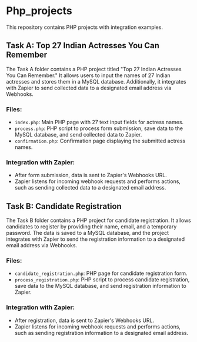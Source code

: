 # Php_projects

This repository contains PHP projects with integration examples.

## Task A: Top 27 Indian Actresses You Can Remember

The Task A folder contains a PHP project titled "Top 27 Indian Actresses You Can Remember." It allows users to input the names of 27 Indian actresses and stores them in a MySQL database. Additionally, it integrates with Zapier to send collected data to a designated email address via Webhooks.

### Files:
- `index.php`: Main PHP page with 27 text input fields for actress names.
- `process.php`: PHP script to process form submission, save data to the MySQL database, and send collected data to Zapier.
- `confirmation.php`: Confirmation page displaying the submitted actress names.

### Integration with Zapier:
- After form submission, data is sent to Zapier's Webhooks URL.
- Zapier listens for incoming webhook requests and performs actions, such as sending collected data to a designated email address.

## Task B: Candidate Registration

The Task B folder contains a PHP project for candidate registration. It allows candidates to register by providing their name, email, and a temporary password. The data is saved to a MySQL database, and the project integrates with Zapier to send the registration information to a designated email address via Webhooks.

### Files:
- `candidate_registration.php`: PHP page for candidate registration form.
- `process_registration.php`: PHP script to process candidate registration, save data to the MySQL database, and send registration information to Zapier.

### Integration with Zapier:
- After registration, data is sent to Zapier's Webhooks URL.
- Zapier listens for incoming webhook requests and performs actions, such as sending registration information to a designated email address.

